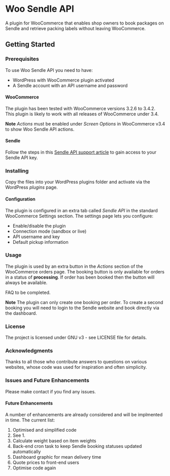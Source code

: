 # Woo Sendle API
A plugin for WooCommerce that enables shop owners to book packages on Sendle and retrieve packing labels without leaving WooCommerce.

## Getting Started

### Prerequisites
To use Woo Sendle API you need to have:
* WordPress with WooCommerce plugin activated
* A Sendle account with an API username and password

#### WooCommerce
The plugin has been tested with WooCommerce versions 3.2.6 to 3.4.2. This plugin is likely to work with all releases of WooCommerce under 3.4.

**Note** _Actions_ must be enabled under _Screen Options_ in WooCommerce v3.4 to show Woo Sendle API actions.

#### Sendle
Follow the steps in this [Sendle API support article](https://support.sendle.com/hc/en-us/articles/210798518-Sendle-API) to gain access to your Sendle API key.

### Installing
Copy the files into your WordPress plugins folder and activate via the WordPress _plugins_ page.

#### Configuration
The plugin is configured in an extra tab called _Sendle API_ in the standard WooCommerce Settings section. The settings page lets you configure:
* Enable/disable the plugin
* Connection mode (sandbox or live)
* API username and key
* Default pickup information

### Usage
The plugin is used by an extra button in the _Actions_ section of the WooCommerce orders page. The booking button is only available for orders in a status of __**processing**__. If order has been booked then the button will always be available.

FAQ to be completed.

**Note** The plugin can only create one booking per order. To create a second booking you will need to login to the Sendle website and book directly via the dashboard.

### License
The project is licensed under GNU v3 - see LICENSE file for details.

### Acknowledgments
Thanks to all those who contribute answers to questions on various websites, whose code was used for inspiration and often simplicity.

### Issues and Future Enhancements
Please make contact if you find any issues.

#### Future Enhancements
A number of enhancements are already considered and will be implmented in time. The current list:
1. Optimised and simplified code
2. See 1.
3. Calculate weight based on item weights
3. Back-end cron task to keep Sendle booking statuses updated automatically
4. Dashboard graphic for mean delivery time
5. Quote prices to front-end users
6. Optimise code again
